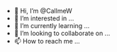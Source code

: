 - 👋 Hi, I’m @CallmeW
- 👀 I’m interested in ...
- 🌱 I’m currently learning ...
- 💞️ I’m looking to collaborate on ...
- 📫 How to reach me ...

<!---
CallmeW/CallmeW is a ✨ special ✨ repository because its `README.md` (this file) appears on your GitHub profile.
You can click the Preview link to take a look at your changes.
--->
